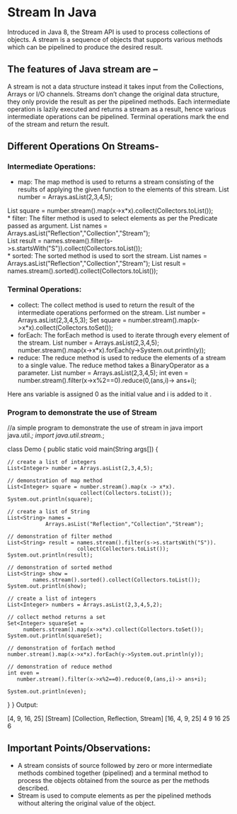 # Stream In Java

Introduced in Java 8, the Stream API is used to process collections of objects. A stream is a sequence of objects that supports various methods which can be pipelined to produce the desired result.

## The features of Java stream are –

A stream is not a data structure instead it takes input from the Collections, Arrays or I/O channels.
Streams don’t change the original data structure, they only provide the result as per the pipelined methods.
Each intermediate operation is lazily executed and returns a stream as a result, hence various intermediate operations can be pipelined. Terminal operations mark the end of the stream and return the result.

## Different Operations On Streams-
### Intermediate Operations:
* map: The map method is used to returns a stream consisting of the results of applying the given function to the elements of this stream.
List number = Arrays.asList(2,3,4,5);
<div>
List square = number.stream().map(x->x*x).collect(Collectors.toList());
<div>
* filter: The filter method is used to select elements as per the Predicate passed as argument.
List names = Arrays.asList("Reflection","Collection","Stream");
<div>
List result = names.stream().filter(s->s.startsWith("S")).collect(Collectors.toList());
  <div>
* sorted: The sorted method is used to sort the stream.
List names = Arrays.asList("Reflection","Collection","Stream");
List result = names.stream().sorted().collect(Collectors.toList());

### Terminal Operations:
* collect: The collect method is used to return the result of the intermediate operations performed on the stream.
List number = Arrays.asList(2,3,4,5,3);
Set square = number.stream().map(x->x*x).collect(Collectors.toSet());
* forEach: The forEach method is used to iterate through every element of the stream.
List number = Arrays.asList(2,3,4,5);
number.stream().map(x->x*x).forEach(y->System.out.println(y));
* reduce: The reduce method is used to reduce the elements of a stream to a single value.
The reduce method takes a BinaryOperator as a parameter.
List number = Arrays.asList(2,3,4,5);
int even = number.stream().filter(x->x%2==0).reduce(0,(ans,i)-> ans+i);

Here ans variable is assigned 0 as the initial value and i is added to it .

### Program to demonstrate the use of Stream
//a simple program to demonstrate the use of stream in java
import java.util.*;
import java.util.stream.*;
  
class Demo
{
  public static void main(String args[])
  {
  
    // create a list of integers
    List<Integer> number = Arrays.asList(2,3,4,5);
  
    // demonstration of map method
    List<Integer> square = number.stream().map(x -> x*x).
                           collect(Collectors.toList());
    System.out.println(square);
  
    // create a list of String
    List<String> names =
                Arrays.asList("Reflection","Collection","Stream");
  
    // demonstration of filter method
    List<String> result = names.stream().filter(s->s.startsWith("S")).
                          collect(Collectors.toList());
    System.out.println(result);
  
    // demonstration of sorted method
    List<String> show =
            names.stream().sorted().collect(Collectors.toList());
    System.out.println(show);
  
    // create a list of integers
    List<Integer> numbers = Arrays.asList(2,3,4,5,2);
  
    // collect method returns a set
    Set<Integer> squareSet =
         numbers.stream().map(x->x*x).collect(Collectors.toSet());
    System.out.println(squareSet);
  
    // demonstration of forEach method
    number.stream().map(x->x*x).forEach(y->System.out.println(y));
  
    // demonstration of reduce method
    int even =
       number.stream().filter(x->x%2==0).reduce(0,(ans,i)-> ans+i);
  
    System.out.println(even);
  }
}
Output:

[4, 9, 16, 25]
[Stream]
[Collection, Reflection, Stream]
[16, 4, 9, 25]
4
9
16
25
6

## Important Points/Observations:

* A stream consists of source followed by zero or more intermediate methods combined together (pipelined) and a terminal method to process the objects obtained from the source as per the methods described.
* Stream is used to compute elements as per the pipelined methods without altering the original value of the object.
